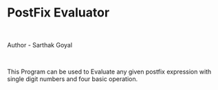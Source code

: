 # PostFix Evaluator
<br>
<p>Author - Sarthak Goyal</p>
<br>
<p>This Program can be used to Evaluate any given postfix expression with single digit numbers and four basic operation.</p>
<br>
